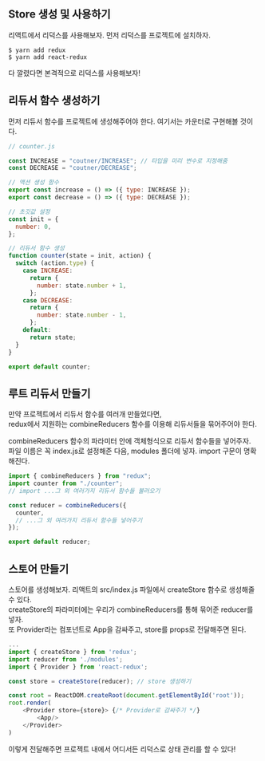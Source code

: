 ## Store 생성 및 사용하기

리액트에서 리덕스를 사용해보자. 먼저 리덕스를 프로젝트에 설치하자.

```
$ yarn add redux
$ yarn add react-redux
```

다 깔렸다면 본격적으로 리덕스를 사용해보자!

## 리듀서 함수 생성하기

먼저 리듀서 함수를 프로젝트에 생성해주어야 한다. 여기서는 카운터로 구현해볼 것이다.

```js
// counter.js

const INCREASE = "coutner/INCREASE"; // 타입을 미리 변수로 지정해줌
const DECREASE = "coutner/DECREASE";

// 액션 생성 함수
export const increase = () => ({ type: INCREASE });
export const decrease = () => ({ type: DECREASE });

// 초깃값 설정
const init = {
  number: 0,
};

// 리듀서 함수 생성
function counter(state = init, action) {
  switch (action.type) {
    case INCREASE:
      return {
        number: state.number + 1,
      };
    case DECREASE:
      return {
        number: state.number - 1,
      };
    default:
      return state;
  }
}

export default counter;
```

## 루트 리듀서 만들기

만약 프로젝트에서 리듀서 함수를 여러개 만들었다면,  
redux에서 지원하는 combineReducers 함수를 이용해 리듀서들을 묶어주어야 한다.

combineReducers 함수의 파라미터 안에 객체형식으로 리듀서 함수들을 넣어주자.  
파일 이름은 꼭 index.js로 설정해준 다음, modules 폴더에 넣자. import 구문이 명확해진다.

```js
import { combineReducers } from "redux";
import counter from "./counter";
// import ...그 외 여러가지 리듀서 함수들 불러오기

const reducer = combineReducers({
  counter,
  // ...그 외 여러가지 리듀서 함수들 넣어주기
});

export default reducer;
```

## 스토어 만들기

스토어를 생성해보자. 리액트의 src/index.js 파일에서 createStore 함수로 생성해줄 수 있다.  
createStore의 파라미터에는 우리가 combineReducers를 통해 묶어준 reducer를 넣자.  
또 Provider라는 컴포넌트로 App을 감싸주고, store를 props로 전달해주면 된다.

```js
...
import { createStore } from 'redux';
import reducer from './modules';
import { Provider } from 'react-redux';

const store = createStore(reducer); // store 생성하기

const root = ReactDOM.createRoot(document.getElementById('root'));
root.render(
    <Provider store={store}> {/* Provider로 감싸주기 */}
        <App/>
    </Provider>
)
```

이렇게 전달해주면 프로젝트 내에서 어디서든 리덕스로 상태 관리를 할 수 있다!
